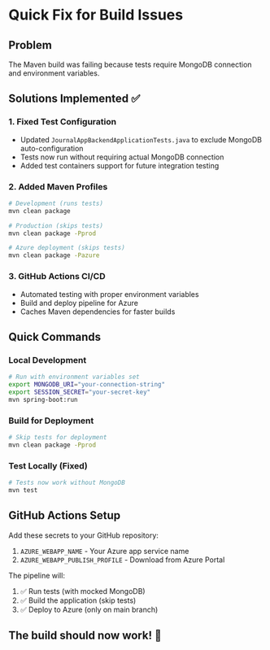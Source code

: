 # Quick Fix for Build Issues

## Problem

The Maven build was failing because tests require MongoDB connection and environment variables.

## Solutions Implemented ✅

### 1. **Fixed Test Configuration**

- Updated `JournalAppBackendApplicationTests.java` to exclude MongoDB auto-configuration
- Tests now run without requiring actual MongoDB connection
- Added test containers support for future integration testing

### 2. **Added Maven Profiles**

```bash
# Development (runs tests)
mvn clean package

# Production (skips tests)
mvn clean package -Pprod

# Azure deployment (skips tests)
mvn clean package -Pazure
```

### 3. **GitHub Actions CI/CD**

- Automated testing with proper environment variables
- Build and deploy pipeline for Azure
- Caches Maven dependencies for faster builds

## Quick Commands

### Local Development

```bash
# Run with environment variables set
export MONGODB_URI="your-connection-string"
export SESSION_SECRET="your-secret-key"
mvn spring-boot:run
```

### Build for Deployment

```bash
# Skip tests for deployment
mvn clean package -Pprod
```

### Test Locally (Fixed)

```bash
# Tests now work without MongoDB
mvn test
```

## GitHub Actions Setup

Add these secrets to your GitHub repository:

1. `AZURE_WEBAPP_NAME` - Your Azure app service name
2. `AZURE_WEBAPP_PUBLISH_PROFILE` - Download from Azure Portal

The pipeline will:

1. ✅ Run tests (with mocked MongoDB)
2. ✅ Build the application (skip tests)
3. ✅ Deploy to Azure (only on main branch)

## The build should now work! 🎉

